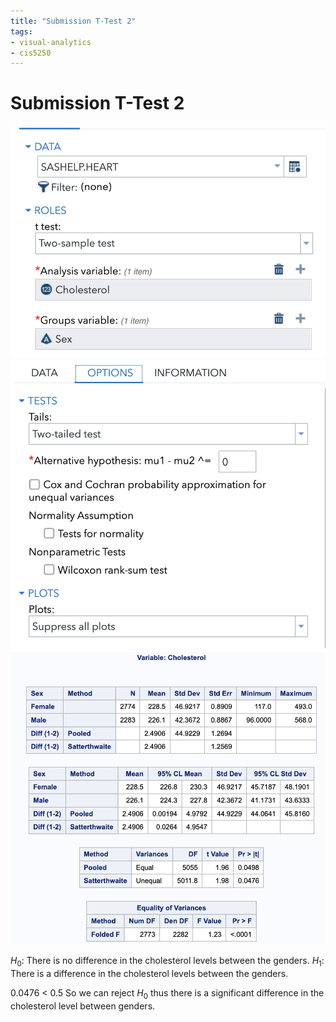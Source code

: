```yaml
---
title: "Submission T-Test 2"
tags:
- visual-analytics 
- cis5250 
---
```

# Submission T-Test 2
![](attachments/Pasted%20image%2020220921192840.png)
![](attachments/Pasted%20image%2020220921193025.png)
![](attachments/Pasted%20image%2020220921193255.png)

$H_0$: There is no difference in the cholesterol levels between the genders.
$H_1$: There is a difference in the cholesterol levels between the genders.

0.0476 $<$ 0.5 So we can reject $H_0$ thus there is a significant difference in the cholesterol level between genders.